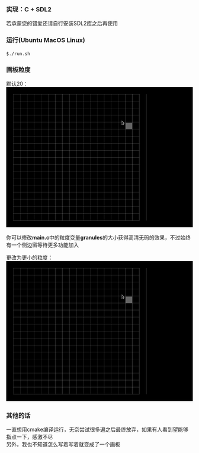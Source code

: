 ### 实现：C + SDL2  
若承蒙您的错爱还请自行安装SDL2库之后再使用  
  
### 运行(Ubuntu MacOS Linux)  
``` 
$./run.sh
```  
  
### 画板粒度  
默认20：  
![preview1](https://github.com/saiumr/saiumrImages/blob/master/Simple-Artboard1.gif)  

你可以修改**main.c**中的粒度变量**granules**的大小获得高清无码的效果，不过始终有一个侧边窗等待更多功能加入  
  
更改为更小的粒度：  
![preview2](https://github.com/saiumr/saiumrImages/blob/master/Simple-Artboard1.gif)  
  
### 其他的话  
一直想用cmake编译运行，无奈尝试很多遍之后最终放弃，如果有人看到望能够指点一下，感激不尽  
另外，我也不知道怎么写着写着就变成了一个画板  
